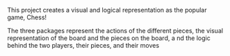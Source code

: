 This project creates a visual and logical representation as the popular game, Chess! 

The three packages represent the actions of the different pieces, the visual representation of the board and the pieces on the board, a
nd the logic behind the two players, their pieces, and their moves
